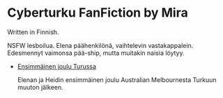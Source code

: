 # Cyberturku FanFiction by Mira

Written in Finnish.

NSFW lesboilua. Elena päähenkilönä, vaihtelevin vastakappalein. Edesmennyt vaimonsa pää-ship, mutta muitakin naisia löytyy.

* [Ensimmäinen joulu Turussa](first_christmas_in_turku.md)

    Elenan ja Heidin ensimmäinen joulu Australian Melbournesta Turkuun muuton jälkeen.